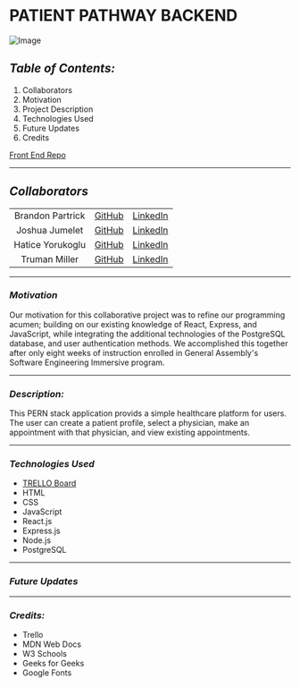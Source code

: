 # **PATIENT PATHWAY BACKEND**

![Image](https://cdn.create.vista.com/api/media/small/563332522/stock-vector-stethoscope-icon-flat-illustration-medical)

## **_Table of Contents:_**

1. Collaborators
2. Motivation
3. Project Description
4. Technologies Used
5. Future Updates
6. Credits

[Front End Repo](https://github.com/trumanmiller20/Patient-Pathway-PERN)

---

## **_Collaborators_**

|                  |            |              |
| :--------------: | :--------: | :----------: |
| Brandon Partrick | [GitHub]() | [LinkedIn]() |
|  Joshua Jumelet  | [GitHub]() | [LinkedIn]() |
| Hatice Yorukoglu | [GitHub]() | [LinkedIn]() |
|  Truman Miller   | [GitHub]() | [LinkedIn]() |

---

### **_Motivation_**

Our motivation for this collaborative project was to refine our programming acumen; building on our existing knowledge of React, Express, and JavaScript, while integrating the additional technologies of the PostgreSQL database, and user authentication methods. We accomplished this together after only eight weeks of instruction enrolled in General Assembly's Software Engineering Immersive program.

---

### **_Description:_**

This PERN stack application provids a simple healthcare platform for users. The user can create a patient profile, select a physician, make an appointment with that physician, and view existing appointments.

---

### **_Technologies Used_**

- [TRELLO Board](https://trello.com/b/DQ0A8xV5/patientpathway)
- HTML
- CSS
- JavaScript
- React.js
- Express.js
- Node.js
- PostgreSQL

---

### **_Future Updates_**

---

### **_Credits:_**

- Trello
- MDN Web Docs
- W3 Schools
- Geeks for Geeks
- Google Fonts
